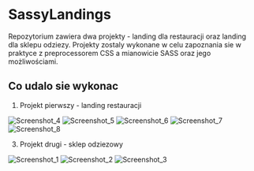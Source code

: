# SassyLandings
Repozytorium zawiera dwa projekty - landing dla restauracji oraz landing dla sklepu odziezy. Projekty zostaly wykonane w celu zapoznania sie w praktyce z preprocessorem CSS a mianowicie SASS oraz jego możliwościami.

## Co udalo sie wykonac
1. Projekt pierwszy - landing restauracji
     
![Screenshot_4](https://github.com/Kowjako/SassyLandings/assets/19534189/f499f719-34b6-4532-8f84-14a565bf430a)
![Screenshot_5](https://github.com/Kowjako/SassyLandings/assets/19534189/4a33bd9a-2402-412c-a449-0dc4fe3d11e2)
![Screenshot_6](https://github.com/Kowjako/SassyLandings/assets/19534189/a7e5ab67-6b78-4695-b26f-41dcfd2f176a)
![Screenshot_7](https://github.com/Kowjako/SassyLandings/assets/19534189/a4feb49b-869f-472b-b84f-285c43526ba8)
![Screenshot_8](https://github.com/Kowjako/SassyLandings/assets/19534189/c7e12844-f324-4861-9f49-8083d032404b)

3. Projekt drugi - sklep odziezowy
     
![Screenshot_1](https://github.com/Kowjako/SassyLandings/assets/19534189/51481864-f18b-4b19-a9cf-b1716a20babc)
![Screenshot_2](https://github.com/Kowjako/SassyLandings/assets/19534189/b73a2765-cd77-4c79-87ef-d50cd84adcbb)
![Screenshot_3](https://github.com/Kowjako/SassyLandings/assets/19534189/961f1ffa-8999-446e-84a1-698e6cf5182c)
